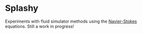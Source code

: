 # Splashy

Experiments with fluid simulator methods using the [Navier-Stokes](https://en.wikipedia.org/wiki/Navier%E2%80%93Stokes_equations) equations. Still a work in progress!
